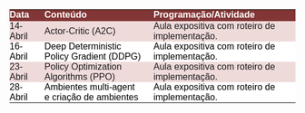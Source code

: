 <p><table class="dataframe">
  <thead>
    <tr style="text-align: right;">
      <th style = "background-color: #823535;font-family: Century Gothic, sans-serif;font-size: medium;color: #FFFFFF;text-align: left;border-bottom: 2px solid #823535;padding: 0px 20px 0px 0px;width: auto">Data</th>
      <th style = "background-color: #823535;font-family: Century Gothic, sans-serif;font-size: medium;color: #FFFFFF;text-align: left;border-bottom: 2px solid #823535;padding: 0px 20px 0px 0px;width: auto">Conteúdo</th>
      <th style = "background-color: #823535;font-family: Century Gothic, sans-serif;font-size: medium;color: #FFFFFF;text-align: left;border-bottom: 2px solid #823535;padding: 0px 20px 0px 0px;width: auto">Programação/Atividade</th>
    </tr>
  </thead>
  <tbody>
    <tr>
      <td style = "background-color: #efdada;font-family: Century Gothic, sans-serif;font-size: medium;text-align: left;padding: 0px 20px 0px 0px;width: auto">14-Abril</td>
      <td style = "background-color: #efdada;font-family: Century Gothic, sans-serif;font-size: medium;text-align: left;padding: 0px 20px 0px 0px;width: auto">Actor-Critic (A2C)</td>
      <td style = "background-color: #efdada;font-family: Century Gothic, sans-serif;font-size: medium;text-align: left;padding: 0px 20px 0px 0px;width: auto">Aula expositiva com roteiro de implementação.</td>
    </tr>
    <tr>
      <td style = "background-color: white; color: black;font-family: Century Gothic, sans-serif;font-size: medium;text-align: left;padding: 0px 20px 0px 0px;width: auto">16-Abril</td>
      <td style = "background-color: white; color: black;font-family: Century Gothic, sans-serif;font-size: medium;text-align: left;padding: 0px 20px 0px 0px;width: auto">Deep Deterministic Policy Gradient (DDPG)</td>
      <td style = "background-color: white; color: black;font-family: Century Gothic, sans-serif;font-size: medium;text-align: left;padding: 0px 20px 0px 0px;width: auto">Aula expositiva com roteiro de implementação.</td>
    </tr>
    <tr>
      <td style = "background-color: #efdada;font-family: Century Gothic, sans-serif;font-size: medium;text-align: left;padding: 0px 20px 0px 0px;width: auto">23-Abril</td>
      <td style = "background-color: #efdada;font-family: Century Gothic, sans-serif;font-size: medium;text-align: left;padding: 0px 20px 0px 0px;width: auto">Policy Optimization Algorithms (PPO)</td>
      <td style = "background-color: #efdada;font-family: Century Gothic, sans-serif;font-size: medium;text-align: left;padding: 0px 20px 0px 0px;width: auto">Aula expositiva com roteiro de implementação.</td>
    </tr>
    <tr>
      <td style = "background-color: white; color: black;font-family: Century Gothic, sans-serif;font-size: medium;text-align: left;padding: 0px 20px 0px 0px;width: auto">28-Abril</td>
      <td style = "background-color: white; color: black;font-family: Century Gothic, sans-serif;font-size: medium;text-align: left;padding: 0px 20px 0px 0px;width: auto">Ambientes multi-agent e criação de ambientes</td>
      <td style = "background-color: white; color: black;font-family: Century Gothic, sans-serif;font-size: medium;text-align: left;padding: 0px 20px 0px 0px;width: auto">Aula expositiva com roteiro de implementação.</td>
    </tr>
  </tbody>
</table></p>